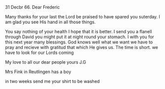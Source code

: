 31 Decbr 66.
Dear Frederic

Many thanks for your last the Lord be praised to have spared you suterday. I am glad you see His hand in all those things.

You say nothing of your health I hope that it is better. I send you a flanell through David you might put it at night round your stomach. 
I with you for this next year many blessings. God knows well what we want we have to pray and recieve with gratitud that which He gives us. 
The time is short. we have to look for our Lords coming

My love to all our dear people
 yours J.G

Mrs Fink in Reutlingen has a boy

in two weeks send me your shirt to be washed
